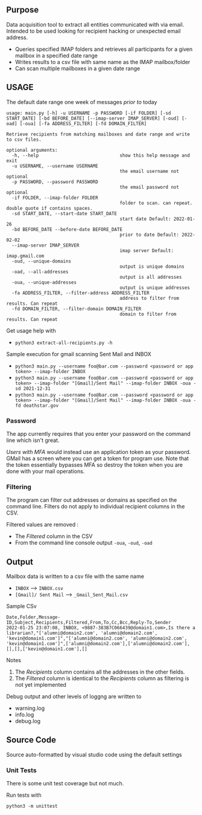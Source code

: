 ## Purpose
Data acquisition tool to extract all entities communicated with via email.
Intended to be used looking for recipient hacking or unexpected email address.

* Queries specified IMAP folders and retrieves all participants for a given mailbox in a specified date range
* Writes results to a csv file with same name as the IMAP mailbox/folder
* Can scan multiple mailboxes in a given date range


## USAGE 
The default date range one week of messages _prior to_ today

```
usage: main.py [-h] -u USERNAME -p PASSWORD [-if FOLDER] [-sd START_DATE] [-bd BEFORE_DATE] [--imap-server IMAP_SERVER] [-oud] [-oad] [-oua] [-fa ADDRESS_FILTER] [-fd DOMAIN_FILTER]

Retrieve recipients from matching mailboxes and date range and write to csv files.

optional arguments:
  -h, --help                              show this help message and exit
  -u USERNAME, --username USERNAME
                                          the email username not optional
  -p PASSWORD, --password PASSWORD
                                          the email password not optional
  -if FOLDER, --imap-folder FOLDER
                                          folder to scan. can repeat. double quote if contains spaces.
  -sd START_DATE, --start-date START_DATE
                                          start date Default: 2022-01-26
  -bd BEFORE_DATE --before-date BEFORE_DATE
                                          prior to date Default: 2022-02-02
  --imap-server IMAP_SERVER
                                          imap server Default: imap.gmail.com
  -oud, --unique-domains
                                          output is unique domains
  -oad, --all-addresses
                                          output is all addresses
  -oua, --unique-addresses
                                          output is unique addresses
  -fa ADDRESS_FILTER, --filter-address ADDRESS_FILTER
                                          address to filter from results. Can repeat
  -fd DOMAIN_FILTER, --filter-domain DOMAIN_FILTER
                                          domain to filter from results. Can repeat                                                               
```

Get usage help with 

* `python3 extract-all-recipients.py -h` 

Sample execution for gmail scanning Sent Mail and INBOX

* `python3 main.py --username foo@bar.com --password <password or app token> --imap-folder INBOX`
* `python3 main.py --username foo@bar.com --password <password or app token> --imap-folder "[Gmail]/Sent Mail" --imap-folder INBOX -oua -sd 2021-12-31`
* `python3 main.py --username foo@bar.com --password <password or app token> --imap-folder "[Gmail]/Sent Mail" --imap-folder INBOX -oua -fd deathstar.gov`

### Password
The app currently requires that you enter your password on the command line which isn't great.

*Users with MFA* would instead use an application token as your password.  GMail has a screen where you can get a token for program use. 
Note that the token essentially bypasses MFA so destroy the token when you are done with your mail operations.

### Filtering
The program can filter out addresses or domains as specified on the command line.  Filters do not apply to individual recipient columns in the CSV.

Filtered values are removed :
* The _Filtered_ column in the CSV 
* From the command line console output `-oua`, `-oud`, `-oad`

## Output

Mailbox data is written to a csv file with the same name
* `INBOX` --> `INBOX.csv`
* `[Gmail]/ Sent Mail` --> `_Gmail_Sent_Mail.csv`

Sample CSv
```
Date,Folder,Message-ID,Subject,Recipients,Filtered,From,To,Cc,Bcc,Reply-To,Sender
2022-01-25 23:07:08, INBOX, <9887-383B7C066439@domain1.com>,Is there a librarian?,"['alumni@domain2.com', 'alumni@domain2.com', 'kevin@domain1.com']","['alumni@domain2.com', 'alumni@domain2.com', 'kevin@domain1.com']",['alumni@domain2.com'],['alumni@domain2.com'],[],[],['kevin@domain1.com'],[]
```

Notes
1. The _Recipients_ column contains all the addresses in the other fields.
1. The _Filtered_ column is identical to the _Recipients_ column as filtering is not yet implemented

Debug output and other levels of loggng are written to
* warning.log
* info.log
* debug.log

## Source Code
Source auto-formatted by visual studio code using the default settings

### Unit Tests
There is some unit test coverage but not much.

Run tests with
```
python3 -m unittest
```
